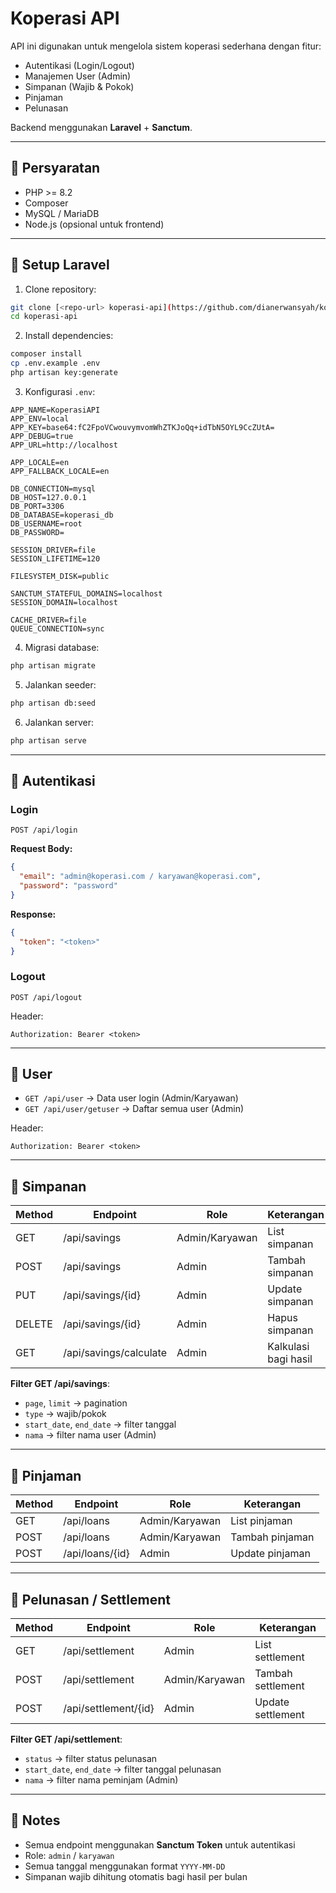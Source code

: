 # Koperasi API

API ini digunakan untuk mengelola sistem koperasi sederhana dengan fitur:  
- Autentikasi (Login/Logout)  
- Manajemen User (Admin)  
- Simpanan (Wajib & Pokok)  
- Pinjaman  
- Pelunasan  

Backend menggunakan **Laravel** + **Sanctum**.

---

## 🔹 Persyaratan

- PHP >= 8.2
- Composer  
- MySQL / MariaDB  
- Node.js (opsional untuk frontend)  

---

## 🔹 Setup Laravel

1. Clone repository:

```bash
git clone [<repo-url> koperasi-api](https://github.com/dianerwansyah/koperasi-api)
cd koperasi-api
```

2. Install dependencies:

```bash
composer install
cp .env.example .env
php artisan key:generate
```

3. Konfigurasi `.env`:

```env
APP_NAME=KoperasiAPI
APP_ENV=local
APP_KEY=base64:fC2FpoVCwouvymvomWhZTKJoQq+idTbN5OYL9CcZUtA=
APP_DEBUG=true
APP_URL=http://localhost

APP_LOCALE=en
APP_FALLBACK_LOCALE=en

DB_CONNECTION=mysql
DB_HOST=127.0.0.1
DB_PORT=3306
DB_DATABASE=koperasi_db 
DB_USERNAME=root
DB_PASSWORD=

SESSION_DRIVER=file
SESSION_LIFETIME=120

FILESYSTEM_DISK=public 

SANCTUM_STATEFUL_DOMAINS=localhost
SESSION_DOMAIN=localhost

CACHE_DRIVER=file
QUEUE_CONNECTION=sync
```

4. Migrasi database:

```bash
php artisan migrate
```

5. Jalankan seeder:

```bash
php artisan db:seed
```

6. Jalankan server:

```bash
php artisan serve
```

---

## 🔹 Autentikasi

### Login

```
POST /api/login
```

**Request Body:**

```json
{
  "email": "admin@koperasi.com / karyawan@koperasi.com",
  "password": "password"
}
```

**Response:**

```json
{
  "token": "<token>"
}
```

### Logout

```
POST /api/logout
```

Header:

```
Authorization: Bearer <token>
```

---

## 🔹 User

- `GET /api/user` → Data user login (Admin/Karyawan)  
- `GET /api/user/getuser` → Daftar semua user (Admin)  

Header:

```
Authorization: Bearer <token>
```

---

## 🔹 Simpanan

| Method | Endpoint                 | Role         | Keterangan             |
|--------|-------------------------|--------------|-----------------------|
| GET    | /api/savings            | Admin/Karyawan | List simpanan          |
| POST   | /api/savings            | Admin        | Tambah simpanan        |
| PUT    | /api/savings/{id}       | Admin        | Update simpanan        |
| DELETE | /api/savings/{id}       | Admin        | Hapus simpanan         |
| GET    | /api/savings/calculate  | Admin        | Kalkulasi bagi hasil   |

**Filter GET /api/savings**:  
- `page`, `limit` → pagination  
- `type` → wajib/pokok  
- `start_date`, `end_date` → filter tanggal  
- `nama` → filter nama user (Admin)  

---

## 🔹 Pinjaman

| Method | Endpoint       | Role           | Keterangan         |
|--------|----------------|----------------|------------------|
| GET    | /api/loans     | Admin/Karyawan | List pinjaman      |
| POST   | /api/loans     | Admin/Karyawan | Tambah pinjaman    |
| POST   | /api/loans/{id}| Admin          | Update pinjaman    |

---

## 🔹 Pelunasan / Settlement

| Method | Endpoint            | Role         | Keterangan         |
|--------|--------------------|--------------|------------------|
| GET    | /api/settlement     | Admin        | List settlement   |
| POST   | /api/settlement     | Admin/Karyawan | Tambah settlement |
| POST   | /api/settlement/{id}| Admin        | Update settlement |

**Filter GET /api/settlement**:  
- `status` → filter status pelunasan  
- `start_date`, `end_date` → filter tanggal pelunasan  
- `nama` → filter nama peminjam (Admin)  

---

## 🔹 Notes

- Semua endpoint menggunakan **Sanctum Token** untuk autentikasi  
- Role: `admin` / `karyawan`  
- Semua tanggal menggunakan format `YYYY-MM-DD`  
- Simpanan wajib dihitung otomatis bagi hasil per bulan  
